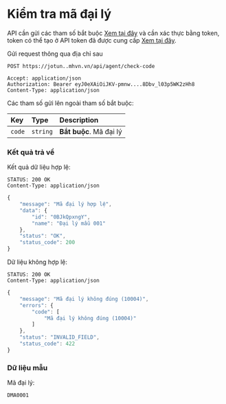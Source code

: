 # Kiểm tra mã đại lý

API cần gửi các tham số bắt buộc [Xem tại đây](README.md) và cần xác thực bằng token, token có thể tạo ở API token đã được cung cấp [Xem tại đây](token-access.md).

 Gửi request thông qua địa chỉ sau
 ```http
POST https://jotun..mhvn.vn/api/agent/check-code

Accept: application/json
Authorization: Bearer eyJ0eXAiOiJKV-pmnw....8Dbv_l03p5WK2zHh8
Content-Type: application/json
```

Các tham số gửi lên ngoài tham số bắt buộc:

| Key | Type | Description |
| :--- | :--- | :--- |
| `code` | `string` | **Bắt buộc**. Mã đại lý |

### Kết quả trả về
Kết quả dữ liệu hợp lệ:
 ```http
STATUS: 200 OK
Content-Type: application/json
```
```javascript
{
    "message": "Mã đại lý hợp lệ",
    "data": {
        "id": "0BJkQpxngY",
        "name": "Đại lý mẫu 001"
    },
    "status": "OK",
    "status_code": 200
}
```

Dữ liệu không hợp lệ:
 ```http
STATUS: 200 OK
Content-Type: application/json
```
```javascript
{
    "message": "Mã đại lý không đúng (10004)",
    "errors": {
        "code": [
            "Mã đại lý không đúng (10004)"
        ]
    },
    "status": "INVALID_FIELD",
    "status_code": 422
}
```

### Dữ liệu mẫu
Mã đại lý:
```
DMA0001
```
